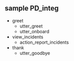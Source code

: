 ## sample PD_integ
* greet
  - utter_greet
  - utter_onboard
* view_incidents
  - action_report_incidents
* thank
  - utter_goodbye
